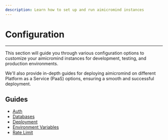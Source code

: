 ```yaml
---
description: Learn how to set up and run aimicromind instances
---
```


# Configuration

***

This section will guide you through various configuration options to customize your aimicromind instances for development, testing, and production environments.

We'll also provide in-depth guides for deploying aimicromind on different Platform as a Service (PaaS) options, ensuring a smooth and successful deployment.

## Guides

* [Auth](authorization/)
* [Databases](databases.md)
* [Deployment](deployment/)
* [Environment Variables](environment-variables.md)
* [Rate Limit](rate-limit.md)

